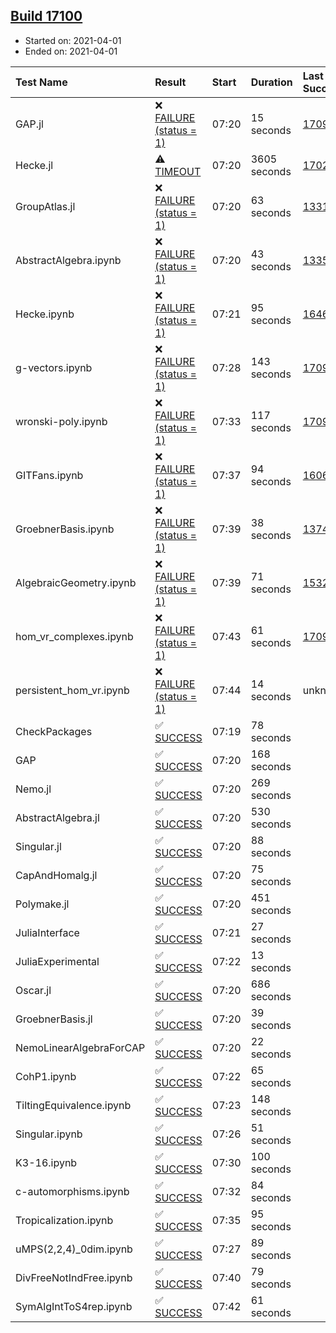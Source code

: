 ## [Build 17100](https://oscarci.mathematik.uni-kl.de/job/oscar/17100/)

* Started on: 2021-04-01
* Ended on: 2021-04-01

| Test Name    | Result | Start | Duration | Last Success | First Failure |
|:-------------|:-------|:------|:---------|:-------------|:--------------|
| GAP.jl | ❌ [FAILURE (status = 1)](https://oscarci.mathematik.uni-kl.de/job/oscar/17100/artifact/logs/build-17100/GAP.jl.log) | 07:20 | 15 seconds | [17098](https://oscarci.mathematik.uni-kl.de/job/oscar/17098/) | [17099](https://oscarci.mathematik.uni-kl.de/job/oscar/17099/) |
| Hecke.jl | ⚠ [TIMEOUT](https://oscarci.mathematik.uni-kl.de/job/oscar/17100/artifact/logs/build-17100/Hecke.jl.log) | 07:20 | 3605 seconds | [17022](https://oscarci.mathematik.uni-kl.de/job/oscar/17022/) | [17023](https://oscarci.mathematik.uni-kl.de/job/oscar/17023/) |
| GroupAtlas.jl | ❌ [FAILURE (status = 1)](https://oscarci.mathematik.uni-kl.de/job/oscar/17100/artifact/logs/build-17100/GroupAtlas.jl.log) | 07:20 | 63 seconds | [13311](https://oscarci.mathematik.uni-kl.de/job/oscar/13311/) | [13312](https://oscarci.mathematik.uni-kl.de/job/oscar/13312/) |
| AbstractAlgebra.ipynb | ❌ [FAILURE (status = 1)](https://oscarci.mathematik.uni-kl.de/job/oscar/17100/artifact/logs/build-17100/AbstractAlgebra.ipynb.log) | 07:20 | 43 seconds | [13355](https://oscarci.mathematik.uni-kl.de/job/oscar/13355/) | [13356](https://oscarci.mathematik.uni-kl.de/job/oscar/13356/) |
| Hecke.ipynb | ❌ [FAILURE (status = 1)](https://oscarci.mathematik.uni-kl.de/job/oscar/17100/artifact/logs/build-17100/Hecke.ipynb.log) | 07:21 | 95 seconds | [16463](https://oscarci.mathematik.uni-kl.de/job/oscar/16463/) | [16464](https://oscarci.mathematik.uni-kl.de/job/oscar/16464/) |
| g-vectors.ipynb | ❌ [FAILURE (status = 1)](https://oscarci.mathematik.uni-kl.de/job/oscar/17100/artifact/logs/build-17100/g-vectors.ipynb.log) | 07:28 | 143 seconds | [17099](https://oscarci.mathematik.uni-kl.de/job/oscar/17099/) | [17100](https://oscarci.mathematik.uni-kl.de/job/oscar/17100/) |
| wronski-poly.ipynb | ❌ [FAILURE (status = 1)](https://oscarci.mathematik.uni-kl.de/job/oscar/17100/artifact/logs/build-17100/wronski-poly.ipynb.log) | 07:33 | 117 seconds | [17098](https://oscarci.mathematik.uni-kl.de/job/oscar/17098/) | [17099](https://oscarci.mathematik.uni-kl.de/job/oscar/17099/) |
| GITFans.ipynb | ❌ [FAILURE (status = 1)](https://oscarci.mathematik.uni-kl.de/job/oscar/17100/artifact/logs/build-17100/GITFans.ipynb.log) | 07:37 | 94 seconds | [16068](https://oscarci.mathematik.uni-kl.de/job/oscar/16068/) | [16069](https://oscarci.mathematik.uni-kl.de/job/oscar/16069/) |
| GroebnerBasis.ipynb | ❌ [FAILURE (status = 1)](https://oscarci.mathematik.uni-kl.de/job/oscar/17100/artifact/logs/build-17100/GroebnerBasis.ipynb.log) | 07:39 | 38 seconds | [13748](https://oscarci.mathematik.uni-kl.de/job/oscar/13748/) | [13749](https://oscarci.mathematik.uni-kl.de/job/oscar/13749/) |
| AlgebraicGeometry.ipynb | ❌ [FAILURE (status = 1)](https://oscarci.mathematik.uni-kl.de/job/oscar/17100/artifact/logs/build-17100/AlgebraicGeometry.ipynb.log) | 07:39 | 71 seconds | [15322](https://oscarci.mathematik.uni-kl.de/job/oscar/15322/) | [15323](https://oscarci.mathematik.uni-kl.de/job/oscar/15323/) |
| hom_vr_complexes.ipynb | ❌ [FAILURE (status = 1)](https://oscarci.mathematik.uni-kl.de/job/oscar/17100/artifact/logs/build-17100/hom_vr_complexes.ipynb.log) | 07:43 | 61 seconds | [17099](https://oscarci.mathematik.uni-kl.de/job/oscar/17099/) | [17100](https://oscarci.mathematik.uni-kl.de/job/oscar/17100/) |
| persistent_hom_vr.ipynb | ❌ [FAILURE (status = 1)](https://oscarci.mathematik.uni-kl.de/job/oscar/17100/artifact/logs/build-17100/persistent_hom_vr.ipynb.log) | 07:44 | 14 seconds | unknown | unknown |
| CheckPackages | ✅ [SUCCESS](https://oscarci.mathematik.uni-kl.de/job/oscar/17100/artifact/logs/build-17100/CheckPackages.log) | 07:19 | 78 seconds |  |  |
| GAP | ✅ [SUCCESS](https://oscarci.mathematik.uni-kl.de/job/oscar/17100/artifact/logs/build-17100/GAP.log) | 07:20 | 168 seconds |  |  |
| Nemo.jl | ✅ [SUCCESS](https://oscarci.mathematik.uni-kl.de/job/oscar/17100/artifact/logs/build-17100/Nemo.jl.log) | 07:20 | 269 seconds |  |  |
| AbstractAlgebra.jl | ✅ [SUCCESS](https://oscarci.mathematik.uni-kl.de/job/oscar/17100/artifact/logs/build-17100/AbstractAlgebra.jl.log) | 07:20 | 530 seconds |  |  |
| Singular.jl | ✅ [SUCCESS](https://oscarci.mathematik.uni-kl.de/job/oscar/17100/artifact/logs/build-17100/Singular.jl.log) | 07:20 | 88 seconds |  |  |
| CapAndHomalg.jl | ✅ [SUCCESS](https://oscarci.mathematik.uni-kl.de/job/oscar/17100/artifact/logs/build-17100/CapAndHomalg.jl.log) | 07:20 | 75 seconds |  |  |
| Polymake.jl | ✅ [SUCCESS](https://oscarci.mathematik.uni-kl.de/job/oscar/17100/artifact/logs/build-17100/Polymake.jl.log) | 07:20 | 451 seconds |  |  |
| JuliaInterface | ✅ [SUCCESS](https://oscarci.mathematik.uni-kl.de/job/oscar/17100/artifact/logs/build-17100/JuliaInterface.log) | 07:21 | 27 seconds |  |  |
| JuliaExperimental | ✅ [SUCCESS](https://oscarci.mathematik.uni-kl.de/job/oscar/17100/artifact/logs/build-17100/JuliaExperimental.log) | 07:22 | 13 seconds |  |  |
| Oscar.jl | ✅ [SUCCESS](https://oscarci.mathematik.uni-kl.de/job/oscar/17100/artifact/logs/build-17100/Oscar.jl.log) | 07:20 | 686 seconds |  |  |
| GroebnerBasis.jl | ✅ [SUCCESS](https://oscarci.mathematik.uni-kl.de/job/oscar/17100/artifact/logs/build-17100/GroebnerBasis.jl.log) | 07:20 | 39 seconds |  |  |
| NemoLinearAlgebraForCAP | ✅ [SUCCESS](https://oscarci.mathematik.uni-kl.de/job/oscar/17100/artifact/logs/build-17100/NemoLinearAlgebraForCAP.log) | 07:20 | 22 seconds |  |  |
| CohP1.ipynb | ✅ [SUCCESS](https://oscarci.mathematik.uni-kl.de/job/oscar/17100/artifact/logs/build-17100/CohP1.ipynb.log) | 07:22 | 65 seconds |  |  |
| TiltingEquivalence.ipynb | ✅ [SUCCESS](https://oscarci.mathematik.uni-kl.de/job/oscar/17100/artifact/logs/build-17100/TiltingEquivalence.ipynb.log) | 07:23 | 148 seconds |  |  |
| Singular.ipynb | ✅ [SUCCESS](https://oscarci.mathematik.uni-kl.de/job/oscar/17100/artifact/logs/build-17100/Singular.ipynb.log) | 07:26 | 51 seconds |  |  |
| K3-16.ipynb | ✅ [SUCCESS](https://oscarci.mathematik.uni-kl.de/job/oscar/17100/artifact/logs/build-17100/K3-16.ipynb.log) | 07:30 | 100 seconds |  |  |
| c-automorphisms.ipynb | ✅ [SUCCESS](https://oscarci.mathematik.uni-kl.de/job/oscar/17100/artifact/logs/build-17100/c-automorphisms.ipynb.log) | 07:32 | 84 seconds |  |  |
| Tropicalization.ipynb | ✅ [SUCCESS](https://oscarci.mathematik.uni-kl.de/job/oscar/17100/artifact/logs/build-17100/Tropicalization.ipynb.log) | 07:35 | 95 seconds |  |  |
| uMPS(2,2,4)_0dim.ipynb | ✅ [SUCCESS](https://oscarci.mathematik.uni-kl.de/job/oscar/17100/artifact/logs/build-17100/uMPS-2-2-4-_0dim.ipynb.log) | 07:27 | 89 seconds |  |  |
| DivFreeNotIndFree.ipynb | ✅ [SUCCESS](https://oscarci.mathematik.uni-kl.de/job/oscar/17100/artifact/logs/build-17100/DivFreeNotIndFree.ipynb.log) | 07:40 | 79 seconds |  |  |
| SymAlgIntToS4rep.ipynb | ✅ [SUCCESS](https://oscarci.mathematik.uni-kl.de/job/oscar/17100/artifact/logs/build-17100/SymAlgIntToS4rep.ipynb.log) | 07:42 | 61 seconds |  |  |

